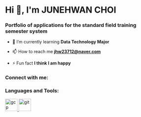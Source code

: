 <h1 align="left">Hi 👋, I'm JUNEHWAN CHOI</h1>
<h3 align="left">Portfolio of applications for the standard field training semester system</h3>

- 🌱 I’m currently learning **Data Technology Major**

- 📫 How to reach me **jhw23712@naver.com**

- ⚡ Fun fact **I think I am happy**

<h3 align="left">Connect with me:</h3>
<p align="left">
</p>

<h3 align="left">Languages and Tools:</h3>
<p align="left"> <a href="https://cloud.google.com" target="_blank" rel="noreferrer"> <img src="https://www.vectorlogo.zone/logos/google_cloud/google_cloud-icon.svg" alt="gcp" width="40" height="40"/> </a> <a href="https://git-scm.com/" target="_blank" rel="noreferrer"> <img src="https://www.vectorlogo.zone/logos/git-scm/git-scm-icon.svg" alt="git" width="40" height="40"/> </a> </p>
